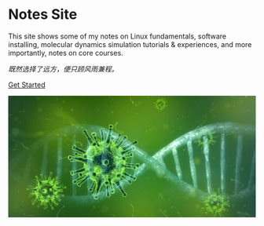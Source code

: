 # Notes Site

<!-- ![logo](./_media/face.jpg ":size=20%") -->

This site shows some of my notes on Linux fundamentals, software installing, molecular dynamics simulation tutorials \& experiences, and more importantly, notes on core courses.


*既然选择了远方，便只顾风雨兼程。*


[Get Started](README.md)


<!-- 背景图片 -->
![](./_media/virus.jpg)
